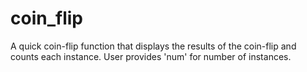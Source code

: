 # coin_flip
A quick coin-flip function that displays the results of the coin-flip and counts each instance. User provides 'num' for number of instances. 
